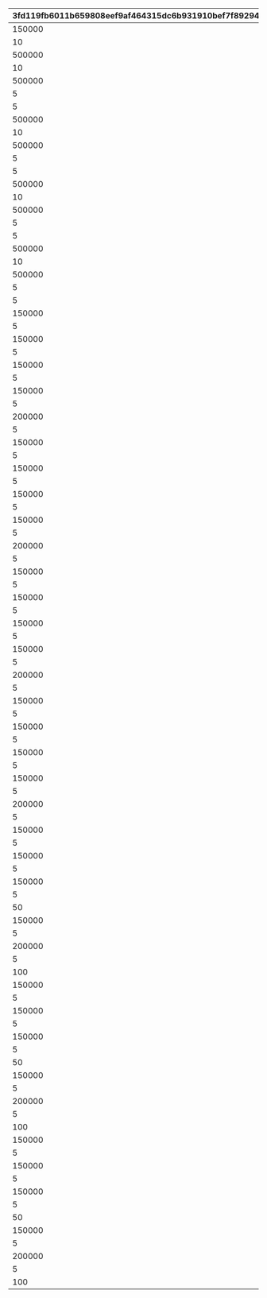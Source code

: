 |3fd119fb6011b659808eef9af464315dc6b931910bef7f89294ba2293a8d5696|2934874f32f3102ab7f71d959189faaaf6fda08a7f9510618818f02a5d2b51b6|8a8ed415866420513915f3bcae9a05f92de87d90e2c1845f97ade0e45cf5d4d7|0106ddd4fe92ce368477e6422fdd3b79baaec390a0b0eb6891d2fa1ddfaa593a|80ccf282b5a24849ff594838602567c8559f7fd79a70b793299eda69404efa8d|
| --- | --- | --- | --- | --- |
|150000|94002|310001011|31000101|12|
|10|22003|310001012|31000101|2|
|500000|94002|310001021|31000102|12|
|10|22003|310001022|31000102|2|
|500000|94002|310001031|31000103|12|
|5|140001|310001032|31000103|4|
|5|25001|310001033|31000103|2|
|500000|94002|310001041|31000104|12|
|10|22003|310001042|31000104|2|
|500000|94002|310001051|31000105|12|
|5|140001|310001052|31000105|4|
|5|25001|310001053|31000105|2|
|500000|94002|310001061|31000106|12|
|10|22003|310001062|31000106|2|
|500000|94002|310001071|31000107|12|
|5|140001|310001072|31000107|4|
|5|25001|310001073|31000107|2|
|500000|94002|310001081|31000108|12|
|10|22003|310001082|31000108|2|
|500000|94002|310001091|31000109|12|
|5|140001|310001092|31000109|4|
|5|25001|310001093|31000109|2|
|150000|94002|310011011|31001101|12|
|5|22003|310011012|31001101|2|
|150000|94002|310011021|31001102|12|
|5|22003|310011022|31001102|2|
|150000|94002|310011031|31001103|12|
|5|22003|310011032|31001103|2|
|150000|94002|310011111|31001111|12|
|5|22003|310011112|31001111|2|
|200000|94002|310011121|31001112|12|
|5|22003|310011122|31001112|2|
|150000|94002|310012011|31001201|12|
|5|22003|310012012|31001201|2|
|150000|94002|310012021|31001202|12|
|5|22003|310012022|31001202|2|
|150000|94002|310012031|31001203|12|
|5|22003|310012032|31001203|2|
|150000|94002|310012111|31001211|12|
|5|22003|310012112|31001211|2|
|200000|94002|310012121|31001212|12|
|5|22003|310012122|31001212|2|
|150000|94002|310013011|31001301|12|
|5|22003|310013012|31001301|2|
|150000|94002|310013021|31001302|12|
|5|22003|310013022|31001302|2|
|150000|94002|310013031|31001303|12|
|5|22003|310013032|31001303|2|
|150000|94002|310013111|31001311|12|
|5|22003|310013112|31001311|2|
|200000|94002|310013121|31001312|12|
|5|22003|310013122|31001312|2|
|150000|94002|310014011|31001401|12|
|5|22003|310014012|31001401|2|
|150000|94002|310014021|31001402|12|
|5|22003|310014022|31001402|2|
|150000|94002|310014031|31001403|12|
|5|22003|310014032|31001403|2|
|150000|94002|310014111|31001411|12|
|5|22003|310014112|31001411|2|
|200000|94002|310014121|31001412|12|
|5|22003|310014122|31001412|2|
|150000|94002|310021011|31002101|12|
|5|22003|310021012|31002101|2|
|150000|94002|310021021|31002102|12|
|5|22003|310021022|31002102|2|
|150000|94002|310021031|31002103|12|
|5|22003|310021032|31002103|2|
|50|91002|310021041|31002104|8|
|150000|94002|310021111|31002111|12|
|5|22003|310021112|31002111|2|
|200000|94002|310021121|31002112|12|
|5|22003|310021122|31002112|2|
|100|91002|310021131|31002113|8|
|150000|94002|310031011|31003101|12|
|5|22003|310031012|31003101|2|
|150000|94002|310031021|31003102|12|
|5|22003|310031022|31003102|2|
|150000|94002|310031031|31003103|12|
|5|22003|310031032|31003103|2|
|50|91002|310031041|31003104|8|
|150000|94002|310031111|31003111|12|
|5|22003|310031112|31003111|2|
|200000|94002|310031121|31003112|12|
|5|22003|310031122|31003112|2|
|100|91002|310031131|31003113|8|
|150000|94002|310032011|31003201|12|
|5|22003|310032012|31003201|2|
|150000|94002|310032021|31003202|12|
|5|22003|310032022|31003202|2|
|150000|94002|310032031|31003203|12|
|5|22003|310032032|31003203|2|
|50|91002|310032041|31003204|8|
|150000|94002|310032111|31003211|12|
|5|22003|310032112|31003211|2|
|200000|94002|310032121|31003212|12|
|5|22003|310032122|31003212|2|
|100|91002|310032131|31003213|8|